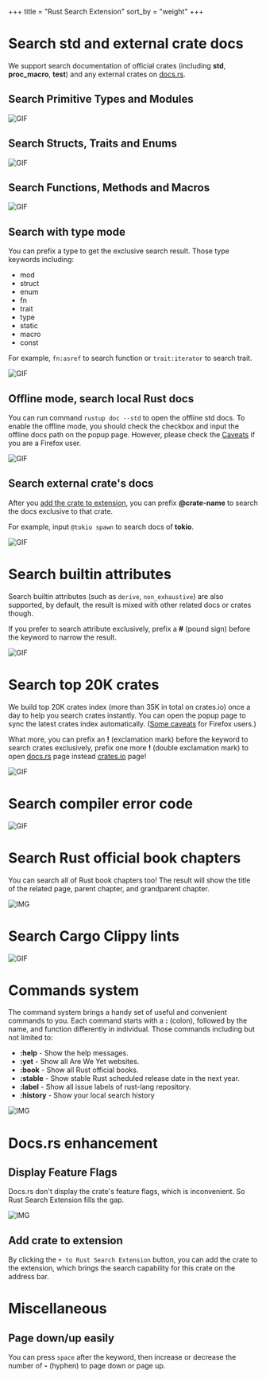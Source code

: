 +++
title = "Rust Search Extension"
sort_by = "weight"
+++

# Search std and external crate docs

We support search documentation of official crates (including **std**, **proc_macro**, **test**) 
and any external crates on [docs.rs](https://docs.rs).

## Search Primitive Types and Modules

![GIF](/primary-module.gif)

## Search Structs, Traits and Enums

![GIF](/struct-traits.gif)

## Search Functions, Methods and Macros

![GIF](/function-macros.gif)

## Search with type mode

You can prefix a type to get the exclusive search result. Those type keywords including:
- mod
- struct
- enum
- fn
- trait
- type
- static
- macro
- const

For example, `fn:asref` to search function or `trait:iterator` to search trait.

![GIF](/type-mode.gif)

## Offline mode, search local Rust docs

You can run command `rustup doc --std` to open the offline std docs. 
To enable the offline mode, you should check the checkbox and input the offline docs path on the popup page. 
However, please check the [Caveats](/faq/#caveats) if you are a Firefox user.

![GIF](/offline-mode.gif)

## Search external crate's docs

After you [add the crate to extension](#add-crate-to-extension), you can prefix **@crate-name** to search the docs 
exclusive to that crate.

For example, input `@tokio spawn` to search docs of **tokio**.

![GIF](/search-crate-docs.gif)

# Search builtin attributes

Search builtin attributes (such as `derive`, `non_exhaustive`) are also supported, 
by default, the result is mixed with other related docs or crates though. 

If you prefer to search attribute exclusively, prefix a **#** (pound sign) before the keyword to narrow the result.

![GIF](/search-attributes.gif)

# Search top 20K crates

We build top 20K crates index (more than 35K in total on crates.io) once a day to help you search crates instantly. 
You can open the popup page to sync the latest crates index automatically. ([Some caveats](/faq/#caveats) 
for Firefox users.)

What more, you can prefix an **!** (exclamation mark) before the keyword to search crates exclusively, 
prefix one more **!** (double exclamation mark) to open [docs.rs](https://docs.rs) page instead [crates.io](https://crates.io) page!

![GIF](/search-crates.gif)

# Search compiler error code

![GIF](/error-index.gif)

# Search Rust official book chapters

You can search all of Rust book chapters too! The result will show the title of the related page, 
parent chapter, and grandparent chapter.

![IMG](/search-book.png)

# Search Cargo Clippy lints

![GIF](/search-clippy-lints.png)

# Commands system

The command system brings a handy set of useful and convenient commands to you. 
Each command starts with a **:** (colon), followed by the name, and function differently in individual.
Those commands including but not limited to:

- **:help** - Show the help messages. 
- **:yet** - Show all Are We Yet websites. 
- **:book** - Show all Rust official books. 
- **:stable** - Show stable Rust scheduled release date in the next year. 
- **:label** - Show all issue labels of rust-lang repository. 
- **:history** - Show your local search history

![IMG](/command-system.gif)

# Docs.rs enhancement

## Display Feature Flags

Docs.rs don't display the crate's feature flags, which is inconvenient. So Rust Search Extension fills the gap.

![IMG](/feature-flags.png)

## Add crate to extension

By clicking the `+ to Rust Search Extension` button, you can add the crate to the extension, which brings the 
search capability for this crate on the address bar.

# Miscellaneous

## Page down/up easily

You can press `space` after the keyword, then increase or decrease the number of **-** (hyphen) to page down or page up.